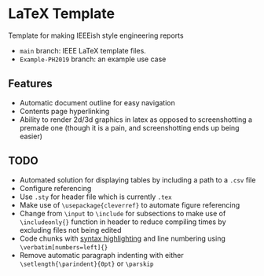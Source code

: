 # LaTeX Template
Template for making IEEEish style engineering reports
- `main` branch: IEEE LaTeX template files.
- `Example-PH2019` branch: an example use case

## Features
- Automatic document outline for easy navigation
- Contents page hyperlinking
- Ability to render 2d/3d graphics in latex as opposed to screenshotting a premade one (though it is a pain, and screenshotting ends up being easier)

## TODO
- Automated solution for displaying tables by including a path to a `.csv` file
- Configure referencing
- Use `.sty` for header file which is currently `.tex`
- Make use of `\usepackage{cleverref}` to automate figure referencing
- Change from `\input` to `\include` for subsections to make use of `\includeonly{}` function in header to reduce compiling times by excluding files not being edited
- Code chunks with [syntax highlighting](https://www.overleaf.com/learn/latex/Code_Highlighting_with_minted#Including_code_from_a_file) and line numbering using `\verbatim[numbers=left]{}`
- Remove automatic paragraph indenting with either `\setlength{\parindent}{0pt}` or `\parskip`
